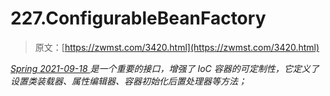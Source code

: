 <!--yml
category: 未分类
date: 0001-01-01 00:00:00
-->

# 227.ConfigurableBeanFactory

> 原文：[https://zwmst.com/3420.html](https://zwmst.com/3420.html)

   [ *Spring* ](https://zwmst.com/spring)*[ <time datetime="2021-09-18T14:44:57+08:00"> 2021-09-18 </time> ](https://zwmst.com/3420.html)  是一个重要的接口，增强了 IoC 容器的可定制性，它定义了设置类装载器、属性编辑器、容器初始化后置处理器等方法；*